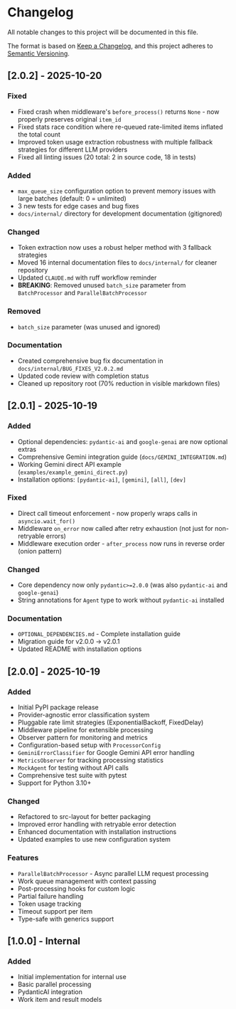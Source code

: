 # Changelog

All notable changes to this project will be documented in this file.

The format is based on [Keep a Changelog](https://keepachangelog.com/en/1.0.0/),
and this project adheres to [Semantic Versioning](https://semver.org/spec/v2.0.0.html).

## [2.0.2] - 2025-10-20

### Fixed
- Fixed crash when middleware's `before_process()` returns `None` - now properly preserves original `item_id`
- Fixed stats race condition where re-queued rate-limited items inflated the total count
- Improved token usage extraction robustness with multiple fallback strategies for different LLM providers
- Fixed all linting issues (20 total: 2 in source code, 18 in tests)

### Added
- `max_queue_size` configuration option to prevent memory issues with large batches (default: 0 = unlimited)
- 3 new tests for edge cases and bug fixes
- `docs/internal/` directory for development documentation (gitignored)

### Changed
- Token extraction now uses a robust helper method with 3 fallback strategies
- Moved 16 internal documentation files to `docs/internal/` for cleaner repository
- Updated `CLAUDE.md` with ruff workflow reminder
- **BREAKING**: Removed unused `batch_size` parameter from `BatchProcessor` and `ParallelBatchProcessor`

### Removed
- `batch_size` parameter (was unused and ignored)

### Documentation
- Created comprehensive bug fix documentation in `docs/internal/BUG_FIXES_V2.0.2.md`
- Updated code review with completion status
- Cleaned up repository root (70% reduction in visible markdown files)

## [2.0.1] - 2025-10-19

### Added
- Optional dependencies: `pydantic-ai` and `google-genai` are now optional extras
- Comprehensive Gemini integration guide (`docs/GEMINI_INTEGRATION.md`)
- Working Gemini direct API example (`examples/example_gemini_direct.py`)
- Installation options: `[pydantic-ai]`, `[gemini]`, `[all]`, `[dev]`

### Fixed
- Direct call timeout enforcement - now properly wraps calls in `asyncio.wait_for()`
- Middleware `on_error` now called after retry exhaustion (not just for non-retryable errors)
- Middleware execution order - `after_process` now runs in reverse order (onion pattern)

### Changed
- Core dependency now only `pydantic>=2.0.0` (was also `pydantic-ai` and `google-genai`)
- String annotations for `Agent` type to work without `pydantic-ai` installed

### Documentation
- `OPTIONAL_DEPENDENCIES.md` - Complete installation guide
- Migration guide for v2.0.0 → v2.0.1
- Updated README with installation options

## [2.0.0] - 2025-10-19

### Added
- Initial PyPI package release
- Provider-agnostic error classification system
- Pluggable rate limit strategies (ExponentialBackoff, FixedDelay)
- Middleware pipeline for extensible processing
- Observer pattern for monitoring and metrics
- Configuration-based setup with `ProcessorConfig`
- `GeminiErrorClassifier` for Google Gemini API error handling
- `MetricsObserver` for tracking processing statistics
- `MockAgent` for testing without API calls
- Comprehensive test suite with pytest
- Support for Python 3.10+

### Changed
- Refactored to src-layout for better packaging
- Improved error handling with retryable error detection
- Enhanced documentation with installation instructions
- Updated examples to use new configuration system

### Features
- `ParallelBatchProcessor` - Async parallel LLM request processing
- Work queue management with context passing
- Post-processing hooks for custom logic
- Partial failure handling
- Token usage tracking
- Timeout support per item
- Type-safe with generics support

## [1.0.0] - Internal

### Added
- Initial implementation for internal use
- Basic parallel processing
- PydanticAI integration
- Work item and result models
